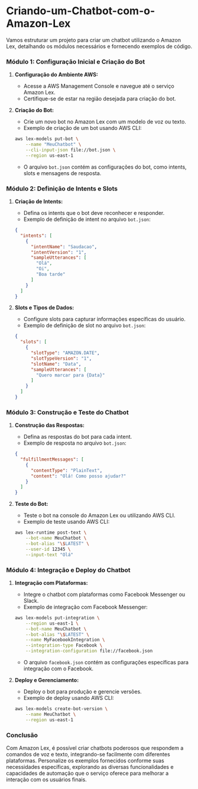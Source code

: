 # Criando-um-Chatbot-com-o-Amazon-Lex

Vamos estruturar um projeto para criar um chatbot utilizando o Amazon Lex, detalhando os módulos necessários e fornecendo exemplos de código.

### Módulo 1: Configuração Inicial e Criação do Bot

1. **Configuração do Ambiente AWS:**
   - Acesse a AWS Management Console e navegue até o serviço Amazon Lex.
   - Certifique-se de estar na região desejada para criação do bot.

2. **Criação do Bot:**
   - Crie um novo bot no Amazon Lex com um modelo de voz ou texto.
   - Exemplo de criação de um bot usando AWS CLI:

   ```bash
   aws lex-models put-bot \
       --name "MeuChatbot" \
       --cli-input-json file://bot.json \
       --region us-east-1
   ```

   - O arquivo `bot.json` contém as configurações do bot, como intents, slots e mensagens de resposta.

### Módulo 2: Definição de Intents e Slots

1. **Criação de Intents:**
   - Defina os intents que o bot deve reconhecer e responder.
   - Exemplo de definição de intent no arquivo `bot.json`:

   ```json
   {
     "intents": [
       {
         "intentName": "Saudacao",
         "intentVersion": "1",
         "sampleUtterances": [
           "Olá",
           "Oi",
           "Boa tarde"
         ]
       }
     ]
   }
   ```

2. **Slots e Tipos de Dados:**
   - Configure slots para capturar informações específicas do usuário.
   - Exemplo de definição de slot no arquivo `bot.json`:

   ```json
   {
     "slots": [
       {
         "slotType": "AMAZON.DATE",
         "slotTypeVersion": "1",
         "slotName": "Data",
         "sampleUtterances": [
           "Quero marcar para {Data}"
         ]
       }
     ]
   }
   ```

### Módulo 3: Construção e Teste do Chatbot

1. **Construção das Respostas:**
   - Defina as respostas do bot para cada intent.
   - Exemplo de resposta no arquivo `bot.json`:

   ```json
   {
     "fulfillmentMessages": [
       {
         "contentType": "PlainText",
         "content": "Olá! Como posso ajudar?"
       }
     ]
   }
   ```

2. **Teste do Bot:**
   - Teste o bot na console do Amazon Lex ou utilizando AWS CLI.
   - Exemplo de teste usando AWS CLI:

   ```bash
   aws lex-runtime post-text \
       --bot-name MeuChatbot \
       --bot-alias "\$LATEST" \
       --user-id 12345 \
       --input-text "Olá"
   ```

### Módulo 4: Integração e Deploy do Chatbot

1. **Integração com Plataformas:**
   - Integre o chatbot com plataformas como Facebook Messenger ou Slack.
   - Exemplo de integração com Facebook Messenger:

   ```bash
   aws lex-models put-integration \
       --region us-east-1 \
       --bot-name MeuChatbot \
       --bot-alias "\$LATEST" \
       --name MyFacebookIntegration \
       --integration-type Facebook \
       --integration-configuration file://facebook.json
   ```

   - O arquivo `facebook.json` contém as configurações específicas para integração com o Facebook.

2. **Deploy e Gerenciamento:**
   - Deploy o bot para produção e gerencie versões.
   - Exemplo de deploy usando AWS CLI:

   ```bash
   aws lex-models create-bot-version \
       --name MeuChatbot \
       --region us-east-1
   ```

### Conclusão

Com Amazon Lex, é possível criar chatbots poderosos que respondem a comandos de voz e texto, integrando-se facilmente com diferentes plataformas. Personalize os exemplos fornecidos conforme suas necessidades específicas, explorando as diversas funcionalidades e capacidades de automação que o serviço oferece para melhorar a interação com os usuários finais.
